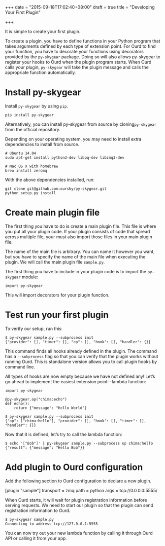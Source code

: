 +++
date = "2015-09-18T17:02:40+08:00"
draft = true
title = "Developing Your First Plugin"

+++

It is simple to create your first plugin. 

To create a plugin, you have to define functions in your Python program that takes arguments defined by each type of extension point. For Ourd to find your function, you have to decorate your
functions using decorators provided by the `py-skygear` package. Doing so will also allows py-skygear to register your hooks to Ourd when the plugin program starts. When Ourd calls your plugin, `py-skygear` will take the plugin message and calls the appropriate function automatically.

# Install py-skygear

Install `py-skygear` by using `pip`.

```
pip install py-skygear
```

Alternatively, you can install py-skygear from source by cloning`py-skygear` from the official repository.

Depending on your operating system, you may need to install extra dependencies to install from source. 

```
# Ubuntu 14.04
sudo apt-get install python3-dev libpq-dev libzmq3-dev

# Mac OS X with homebrew
brew install zeromq
```

With the above dependencies installed, run:

```
git clone git@github.com:oursky/py-skygear.git
python setup.py install
```

# Create main plugin file

The first thing you have to do is create a main plugin file. This file is where you put all your plugin code. If your plugin consists of code that spread across multiple file, your must also import those files in your main plugin file.

The name of the main file is arbitrary. You can name it however you want, but you have to specify the name of the main file when executing the plugin. We will call the main plugin file `sample.py`.

The first thing you have to include in your plugin code is to import the `py-skygear` module:

```
import py-skygear
```

This will import decorators for your plugin function.

# Test run your first plugin

To verify our setup, run this:

```
$ py-skygear sample.py --subprocess init
{"provider": [], "timer": [], "op": [], "hook": [], "handler": {}}
```

This command finds all hooks already defined in the plugin. The command has a `--subprocess` flag so that you can verify that the plugin works without running Ourd. This is standalone version allows you to call plugin hooks by command line.

All types of hooks are now empty because we have not defined any! Let’s go ahead to implement the easiest extension point—lambda function:

```
import py-skygear

@py-skygear.op("chima:echo")
def echo():
    return {"message": "Hello World"}
```

```
$ py-skygear sample.py --subprocess init
{"op": ["chima:hello"], "provider": [], "hook": [], "timer": [], "handler": {}}
```

Now that it is defined, let’s try to call the lambda function:

```
$ echo '["Bob"]' | py-skygear sample.py --subprocess op chima:hello
{"result": {"message": "Hello Bob"}}
```

# Add plugin to Ourd configuration

Add the following section to Ourd configuration to declare a new plugin.

[plugin "sample"]
transport = zmq
path = python
args = tcp://0.0.0.0:5555/

When Ourd starts, it will wait for plugin registration information before serving requests. We need to start our plugin so that the plugin can send registration information to Ourd.

```
$ py-skygear sample.py
Connecting to address tcp://127.0.0.1:5555
```

You can now try out your new lambda function by calling it through Ourd API or calling it from your app.

